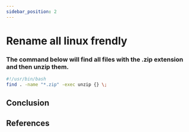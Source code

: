 ```yaml
---
sidebar_position: 2
---
```


# Rename all linux frendly

### The command below will find all files with the .zip extension and then unzip them.

``` bash
#!/usr/bin/bash
find . -name "*.zip" -exec unzip {} \;
```

## Conclusion

## References

